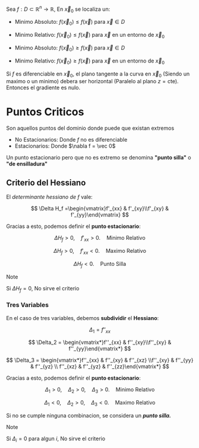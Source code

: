 Sea $f: D\subset\mathbb{R}^n \to \mathbb{R}$, En $\vec x_0$ se localiza un:

- Minimo Absoluto:   $f(\vec x_0) \leq f(\vec x)$ para $\vec x \in D$
- Minimo Relativo:     $f(\vec x_0) \leq f(\vec x)$ para $\vec x$ en un entorno de $\vec x_0$

- Minimo Absoluto:   $f(\vec x_0) \geq f(\vec x)$ para $\vec x \in D$
- Minimo Relativo:     $f(\vec x_0) \geq f(\vec x)$ para $\vec x$ en un entorno de $\vec x_0$

Si $f$ es diferenciable en $\vec x_0$, el plano tangente a la curva en $\vec x_0$ (Siendo un maximo o un minimo) debera ser horizontal (Paralelo al plano $z=\text{cte}$). Entonces el gradiente es nulo.

# Puntos Criticos

Son aquellos puntos del dominio donde puede que existan extremos

- No Estacionarios:   Donde $f$ no es diferenciable
- Estacionarios:         Donde $\nabla f = \vec 0$

Un punto estacionario pero que no es extremo se denomina **"punto silla"** o **"de ensilladura"**

## Criterio del Hessiano

El *determinante hessiano de* $f$ vale:

$$
\Delta H_f =\begin{vmatrix}f'_{xx} & f'_{xy}\\f'_{xy} & f'_{yy}\end{vmatrix}
$$

Gracias a esto, podemos definir el **punto estacionario**:

$$
\Delta H_f > 0,\quad f'_{xx} > 0.\quad \text{Minimo Relativo}
$$

$$
\Delta H_f > 0,\quad f'_{xx} < 0.\quad \text{Maximo Relativo}
$$

$$
\Delta H_f < 0.\quad \text{Punto Silla}
$$

> [!note]
> Si $\Delta H_f = 0$, No sirve el criterio


### Tres Variables

En el caso de tres variables, debemos **subdividir** el **Hessiano**:

$$
\Delta_1 = f''_{xx}
$$

$$
\Delta_2 = \begin{vmatrix*}f''_{xx} & f''_{xy}\\f''_{xy} & f''_{yy}\end{vmatrix*}
$$

$$
\Delta_3 = \begin{vmatrix*}f''_{xx} & f''_{xy} & f''_{xz} \\f''_{xy} & f''_{yy} & f''_{yz} \\ f''_{xz} & f''_{yz} & f''_{zz}\end{vmatrix*}
$$

Gracias a esto, podemos definir el **punto estacionario**:

$$
\Delta_1 > 0,\quad \Delta_2 > 0,\quad \Delta_3 > 0.\quad \text{Minimo Relativo}
$$

$$
\Delta_1 < 0,\quad \Delta_2 > 0,\quad \Delta_3 < 0.\quad \text{Maximo Relativo}
$$

Si no se cumple ninguna combinacion, se considera un ***punto silla.***

> [!note]
> Si $\Delta_i = 0$ para algun $i$, No sirve el criterio
